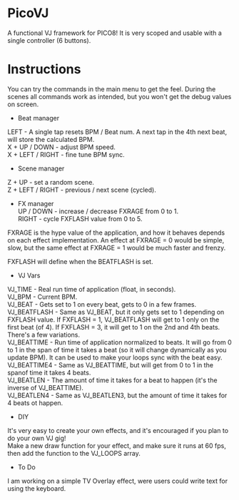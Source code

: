 # PicoVJ

A functional VJ framework for PICO8! It is very scoped and usable with a single controller (6 buttons).

# Instructions 

You can try the commands in the main menu to get the feel. During the scenes all commands work as intended, but you won't get the debug values on screen.

- Beat manager

LEFT - A single tap resets BPM / Beat num. A next tap in the 4th next beat, will store the calculated BPM.<br>
X + UP / DOWN - adjust BPM speed.<br>
X + LEFT / RIGHT -  fine tune BPM sync.<br>

- Scene manager

Z + UP - set a random scene.<br>
Z + LEFT / RIGHT - previous / next scene (cycled).<br>

- FX manager<br>
UP / DOWN - increase / decrease FXRAGE from 0 to 1.<br>
RIGHT - cycle FXFLASH value from 0 to 5.<br>

FXRAGE is the hype value of the application, and how it behaves depends on each effect implementation. An effect at FXRAGE = 0 would be simple, slow, but the same effect at FXRAGE = 1 would be much faster and frenzy.

FXFLASH will define when the BEATFLASH is set.

- VJ Vars

VJ_TIME - Real run time of application (float, in seconds).<br>
VJ_BPM - Current BPM.<br>
VJ_BEAT - Gets set to 1 on every beat, gets to 0 in a few frames.<br>
VJ_BEATFLASH - Same as VJ_BEAT, but it only gets set to 1 depending on FXFLASH value. If FXFLASH = 1, VJ_BEATFLASH will get to 1 only on the first beat (of 4). If FXFLASH = 3, it will get to 1 on the 2nd and 4th beats. There's a few variations.<br>
VJ_BEATTIME - Run time of application normalized to beats. It will go from 0 to 1 in the span of time it takes a beat (so it will change dynamically as you update BPM). It can be used to make your loops sync with the beat easy.<br>
VJ_BEATTIME4 - Same as VJ_BEATTIME, but will get from 0 to 1 in the spanof time it takes 4 beats.<br>
VJ_BEATLEN - The amount of time it takes for a beat to happen (it's the inverse of VJ_BEATTIME).<br>
VJ_BEATLEN4 - Same as VJ_BEATLEN3, but the amount of time it takes for 4 beats ot happen.

- DIY

It's very easy to create your own effects, and it's encouraged if you plan to do your own VJ gig!<br>
Make a new draw function for your effect, and make sure it runs at 60 fps, then add the function to the VJ_LOOPS array.<br>

- To Do

I am working on a simple TV Overlay effect, were users could write text for using the keyboard.<br>
